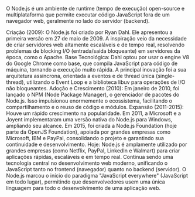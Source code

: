 O Node.js é um ambiente de runtime (tempo de execução) open-source e multiplataforma que permite executar código JavaScript fora de um navegador web, geralmente no lado do servidor (backend).

Criação (2009): O Node.js foi criado por Ryan Dahl. Ele apresentou a primeira versão em 27 de maio de 2009. A inspiração veio da necessidade de criar servidores web altamente escaláveis e de tempo real, resolvendo problemas de blocking I/O (entrada/saída bloqueante) em servidores da época, como o Apache.
Base Tecnológica: Dahl optou por usar o engine V8 do Google Chrome como base, que compila JavaScript para código de máquina, tornando a execução muito rápida. A principal inovação foi a sua arquitetura assíncrona, orientada a eventos e de thread única (single-thread), utilizando o Event Loop e a biblioteca libuv para operações de I/O não bloqueantes.
Adoção e Crescimento (2010): Em janeiro de 2010, foi lançado o NPM (Node Package Manager), o gerenciador de pacotes do Node.js. Isso impulsionou enormemente o ecossistema, facilitando o compartilhamento e o reuso de código e módulos.
Expansão (2011-2015): Houve um rápido crescimento na popularidade. Em 2011, a Microsoft e a Joyent implementaram uma versão nativa do Node.js para Windows, ampliando seu alcance. Em 2015, foi criada a Node.js Foundation (hoje parte da OpenJS Foundation), apoiada por grandes empresas como Microsoft, IBM e PayPal, consolidando o projeto e garantindo sua continuidade e desenvolvimento.
Hoje: Node.js é amplamente utilizado por grandes empresas (como Netflix, PayPal, LinkedIn e Walmart) para criar aplicações rápidas, escaláveis e em tempo real. Continua sendo uma tecnologia central no desenvolvimento web moderno, unificando o JavaScript tanto no frontend (navegador) quanto no backend (servidor).
O Node.js marcou o início do paradigma "JavaScript everywhere" (JavaScript em todo lugar), permitindo que desenvolvedores usem uma única linguagem para todo o desenvolvimento de uma aplicação web.
